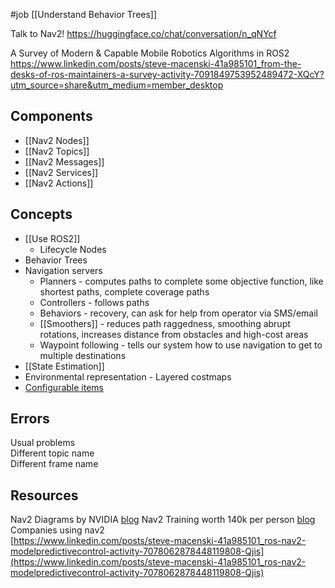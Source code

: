 #job 
[[Understand Behavior Trees]]

Talk to Nav2!
https://huggingface.co/chat/conversation/n_qNYcf

A Survey of Modern & Capable Mobile Robotics Algorithms in ROS2
https://www.linkedin.com/posts/steve-macenski-41a985101_from-the-desks-of-ros-maintainers-a-survey-activity-7091849753952489472-XQcY?utm_source=share&utm_medium=member_desktop

## Components
* [[Nav2 Nodes]]
* [[Nav2 Topics]]
* [[Nav2 Messages]]
* [[Nav2 Services]]
* [[Nav2 Actions]]

## Concepts
* [[Use ROS2]]
	* Lifecycle Nodes
* Behavior Trees
* Navigation servers
	* Planners - computes paths to complete some objective function, like shortest paths, complete coverage paths
	* Controllers - follows paths
	* Behaviors - recovery, can ask for help from operator via SMS/email
	* [[Smoothers]] - reduces path raggedness, smoothing abrupt rotations, increases distance from obstacles and high-cost areas
	* Waypoint following - tells our system how to use navigation to get to multiple destinations
* [[State Estimation]]
* Environmental representation - Layered costmaps
* [Configurable items](https://navigation.ros.org/configuration/index.html)


## Errors
Usual problems  
Different topic name  
Different frame name

## Resources
Nav2 Diagrams by NVIDIA [blog](https://docs.omniverse.nvidia.com/app_isaacsim/app_isaacsim/tutorial_ros2_navigation.html)
Nav2 Training worth 140k per person [blog](https://www.theconstructsim.com/ros2-navigation-training/?utm_source=youtu.be/BmyCi2lcdJY&utm_medium=Description)
Companies using nav2  
[https://www.linkedin.com/posts/steve-macenski-41a985101_ros-nav2-modelpredictivecontrol-activity-7078062878448119808-Qjis](https://www.linkedin.com/posts/steve-macenski-41a985101_ros-nav2-modelpredictivecontrol-activity-7078062878448119808-Qjis)
